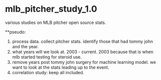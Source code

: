 # mlb_pitcher_study_1.0
various studies on MLB pitcher open source stats.


**pseudo:
1. process data. collect pitcher stats. identify those that had tommy john and the year.
2. what years will we look at. 2003 - current. 2003 because that is when mlb started testing for steroid use.
3. remove years post tommy john surgery for machine learning model. we want to look at the stats leading up to the event.
4. correlation study: keep all included.
